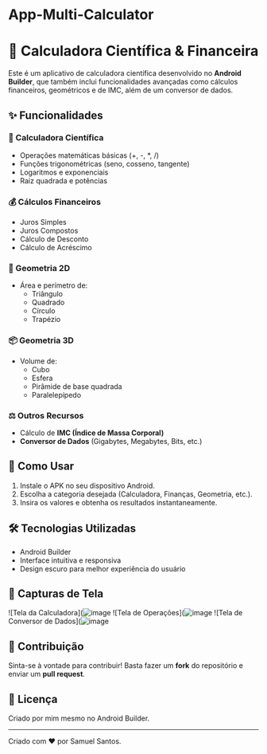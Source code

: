﻿# App-Multi-Calculator

# 📱 Calculadora Científica & Financeira

Este é um aplicativo de calculadora científica desenvolvido no **Android Builder**, que também inclui funcionalidades avançadas como cálculos financeiros, geométricos e de IMC, além de um conversor de dados.

## ✨ Funcionalidades

### 🧮 Calculadora Científica
- Operações matemáticas básicas (+, -, *, /)
- Funções trigonométricas (seno, cosseno, tangente)
- Logaritmos e exponenciais
- Raiz quadrada e potências

### 💰 Cálculos Financeiros
- Juros Simples
- Juros Compostos
- Cálculo de Desconto
- Cálculo de Acréscimo

### 📏 Geometria 2D
- Área e perímetro de:
  - Triângulo
  - Quadrado
  - Círculo
  - Trapézio

### 📦 Geometria 3D
- Volume de:
  - Cubo
  - Esfera
  - Pirâmide de base quadrada
  - Paralelepípedo

### ⚖️ Outros Recursos
- Cálculo de **IMC (Índice de Massa Corporal)**
- **Conversor de Dados** (Gigabytes, Megabytes, Bits, etc.)

## 📲 Como Usar
1. Instale o APK no seu dispositivo Android.
2. Escolha a categoria desejada (Calculadora, Finanças, Geometria, etc.).
3. Insira os valores e obtenha os resultados instantaneamente.

## 🛠 Tecnologias Utilizadas
- Android Builder
- Interface intuitiva e responsiva
- Design escuro para melhor experiência do usuário

## 📸 Capturas de Tela
![Tela da Calculadora](![image](https://github.com/user-attachments/assets/da79c409-7944-4189-9090-beaffdffddf1)
![Tela de Operações](![image](https://github.com/user-attachments/assets/284998bc-1ad9-42b7-ab45-e4c14bdb8eec)
![Tela de Conversor de Dados](![image](https://github.com/user-attachments/assets/6564f67f-6ad7-4c6b-882b-77902d8fe5b0)



## 🚀 Contribuição
Sinta-se à vontade para contribuir! Basta fazer um **fork** do repositório e enviar um **pull request**.

## 📄 Licença
Criado por mim mesmo no Android Builder.

---
Criado com ❤️ por Samuel Santos.

